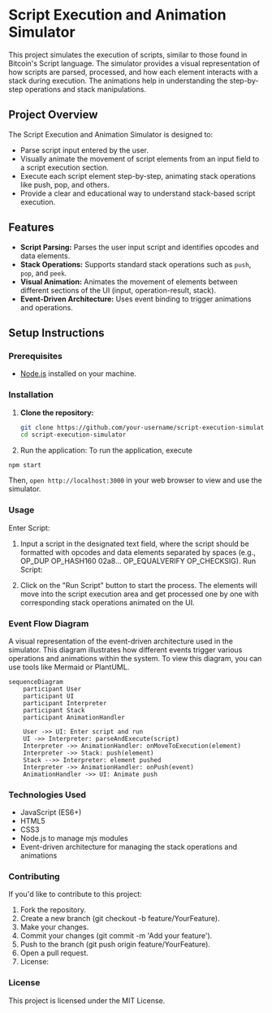 # Script Execution and Animation Simulator

This project simulates the execution of scripts, similar to those found in
Bitcoin's Script language. The simulator provides a visual representation
of how scripts are parsed, processed, and how each element interacts with
a stack during execution. The animations help in
understanding the step-by-step operations and stack manipulations.

## Project Overview

The Script Execution and Animation Simulator is designed to:

- Parse script input entered by the user.
- Visually animate the movement of script elements from an input field
to a script execution section.
- Execute each script element step-by-step, animating stack operations
like push, pop, and others.
- Provide a clear and educational way to understand stack-based script execution.

## Features

- **Script Parsing:** Parses the user input script and identifies opcodes
and data elements.
- **Stack Operations:** Supports standard stack operations such as `push`,
`pop`, and `peek`.
- **Visual Animation:** Animates the movement of elements between different
sections of the UI (input, operation-result, stack).
- **Event-Driven Architecture:** Uses event binding to trigger animations and operations.

## Setup Instructions

### Prerequisites

- [Node.js](https://nodejs.org/) installed on your machine.

### Installation

1. **Clone the repository:**

   ```bash
   git clone https://github.com/your-username/script-execution-simulator.git
   cd script-execution-simulator

2. Run the application:
To run the application, execute

```shell
npm start
```

Then, `open http://localhost:3000` in your web browser to view and use the simulator.

### Usage

Enter Script:

1. Input a script in the designated text field, where the script should be formatted with opcodes and data elements separated by spaces (e.g., OP_DUP OP_HASH160 02a8... OP_EQUALVERIFY OP_CHECKSIG).
Run Script:

2. Click on the "Run Script" button to start the process. The elements will move into the script execution area and get processed one by one with corresponding stack operations animated on the UI.

### Event Flow Diagram

A visual representation of the event-driven architecture used in the simulator. This diagram illustrates how different events trigger various operations and animations within the system. To view this diagram, you can use tools like Mermaid or PlantUML.

```mermaid
sequenceDiagram
    participant User
    participant UI
    participant Interpreter
    participant Stack
    participant AnimationHandler

    User ->> UI: Enter script and run
    UI ->> Interpreter: parseAndExecute(script)
    Interpreter ->> AnimationHandler: onMoveToExecution(element)
    Interpreter ->> Stack: push(element)
    Stack -->> Interpreter: element pushed
    Interpreter ->> AnimationHandler: onPush(event)
    AnimationHandler ->> UI: Animate push
```

### Technologies Used

- JavaScript (ES6+)
- HTML5
- CSS3
- Node.js to manage mjs modules
- Event-driven architecture for managing the stack operations and animations

### Contributing

If you'd like to contribute to this project:

1. Fork the repository.
2. Create a new branch (git checkout -b feature/YourFeature).
3. Make your changes.
4. Commit your changes (git commit -m 'Add your feature').
5. Push to the branch (git push origin feature/YourFeature).
6. Open a pull request.
7. License:

### License

This project is licensed under the MIT License.
